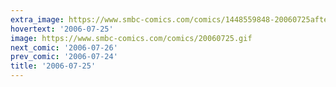```yaml
---
extra_image: https://www.smbc-comics.com/comics/1448559848-20060725after.png
hovertext: '2006-07-25'
image: https://www.smbc-comics.com/comics/20060725.gif
next_comic: '2006-07-26'
prev_comic: '2006-07-24'
title: '2006-07-25'
---
```


